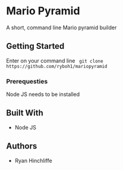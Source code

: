 # Mario Pyramid
A short, command line Mario pyramid builder

## Getting Started

Enter on your command line 
``` git clone https://github.com/ryboh1/mariopyramid```

### Prerequesties

Node JS needs to be installed

## Built With 

- Node JS

## Authors

- Ryan Hinchliffe
